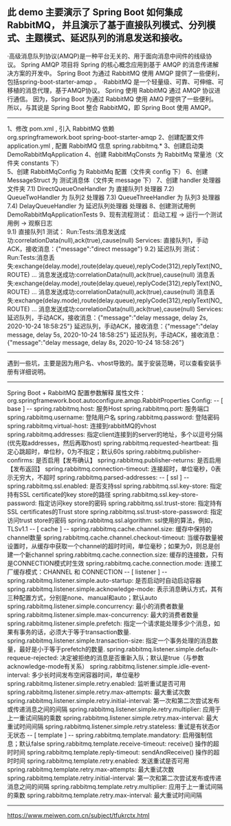 此 demo 主要演示了 Spring Boot 如何集成 RabbitMQ，
并且演示了基于直接队列模式、分列模式、主题模式、延迟队列的消息发送和接收。 
-
·高级消息队列协议(AMQP)是一种平台无关的、用于面向消息中间件的线级协议。
 Spring AMQP 项目将 Spring 的核心概念应用到基于 AMQP 的消息传递解决方案的开发中。
 Spring Boot 为通过 RabbitMQ 使用 AMQP 提供了一些便利，包括spring-boot-starter-amqp 。
·RabbitMQ 是一个轻量级、可靠、可伸缩、可移植的消息代理，基于AMQP协议。
 Spring 使用 RabbitMQ 通过 AMQP 协议进行通信。
 因为，Spring Boot 为通过 RabbitMQ 使用 AMQ P提供了一些便利。
 所以，与其说是 Spring Boot 整合 RabbitMQ，即 Spring Boot 使用 AMQP。  
________________________________________________
1、修改 pom.xml , 引入 RabbitMQ 依赖  
    <dependency>
        <groupId>org.springframework.boot</groupId>
        <artifactId>spring-boot-starter-amqp</artifactId>
    </dependency>
2、创建配置文件 application.yml , 配置 RabbitMQ 信息
    spring.rabbitmq.*
3、创建启动类 DemoRabbitMqApplication
4、创建 RabbitMqConsts 为 RabbitMq 常量池（文件夹 constants 下）  
5、创建 RabbitMqConfig 为 RabbitMq 配置（文件夹 config 下）
6、创建 MessageStruct 为 测试消息体（文件夹 message 下）
7、创建 handler 处理器文件夹
    7.1) DirectQueueOneHandler 为 直接队列1 处理器
    7.2) QueueTwoHandler 为 队列2 处理器
    7.3) QueueThreeHandler 为 队列3 处理器
    7.4) DelayQueueHandler 为 延迟队列处理器 处理器
8、创建测试用例 DemoRabbitMqApplicationTests
9、现有流程测试：
    启动工程 -> 运行一个测试用例 -> 观察日志  
    9.1) 直接队列1 测试：
        Run:Tests:消息发送成功:correlationData(null),ack(true),cause(null)
        Services: 直接队列1，手动ACK，接收消息：{"message":"direct message"}
    9.2) 延迟队列 测试：
        Run:Tests:消息丢失:exchange(delay.mode),route(delay.queue),replyCode(312),replyText(NO_ROUTE) ...
                  消息发送成功:correlationData(null),ack(true),cause(null)
                  消息丢失:exchange(delay.mode),route(delay.queue),replyCode(312),replyText(NO_ROUTE) ...
                  消息发送成功:correlationData(null),ack(true),cause(null)
                  消息丢失:exchange(delay.mode),route(delay.queue),replyCode(312),replyText(NO_ROUTE) ...
                  消息发送成功:correlationData(null),ack(true),cause(null)
        Services: 延迟队列，手动ACK，接收消息：{"message":"delay message,  delay 2s, 2020-10-24 18:58:25"}
                  延迟队列，手动ACK，接收消息：{"message":"delay message, delay 5s, 2020-10-24 18:58:25"}
                  延迟队列，手动ACK，接收消息：{"message":"delay message,  delay 8s, 2020-10-24 18:58:26"}
________________________________________________
遇到一些坑，主要是因为用户名、vhost导致的。属于安装范畴，可以查看安装手册有详细说明。
________________________________________________
Spring Boot + RabbitMQ 配置参数解释
属性文件：org.springframework.boot.autoconfigure.amqp.RabbitProperties
Config:
-- [ base ] --
spring.rabbitmq.host: 服务Host
spring.rabbitmq.port: 服务端口
spring.rabbitmq.username: 登陆用户名
spring.rabbitmq.password: 登陆密码
spring.rabbitmq.virtual-host: 连接到rabbitMQ的vhost
spring.rabbitmq.addresses: 指定client连接到的server的地址，多个以逗号分隔(优先取addresses，然后再取host)
spring.rabbitmq.requested-heartbeat: 指定心跳超时，单位秒，0为不指定；默认60s
spring.rabbitmq.publisher-confirms: 是否启用【发布确认】
spring.rabbitmq.publisher-returns: 是否启用【发布返回】
spring.rabbitmq.connection-timeout: 连接超时，单位毫秒，0表示无穷大，不超时
spring.rabbitmq.parsed-addresses:
-- [ ssl ] --
spring.rabbitmq.ssl.enabled: 是否支持ssl
spring.rabbitmq.ssl.key-store: 指定持有SSL certificate的key store的路径
spring.rabbitmq.ssl.key-store-password: 指定访问key store的密码
spring.rabbitmq.ssl.trust-store: 指定持有SSL certificates的Trust store
spring.rabbitmq.ssl.trust-store-password: 指定访问trust store的密码
spring.rabbitmq.ssl.algorithm: ssl使用的算法，例如，TLSv1.1
-- [ cache ] --
spring.rabbitmq.cache.channel.size: 缓存中保持的channel数量
spring.rabbitmq.cache.channel.checkout-timeout: 当缓存数量被设置时，从缓存中获取一个channel的超时时间，单位毫秒；如果为0，则总是创建一个新channel
spring.rabbitmq.cache.connection.size: 缓存的连接数，只有是CONNECTION模式时生效
spring.rabbitmq.cache.connection.mode: 连接工厂缓存模式：CHANNEL 和 CONNECTION
-- [ listener ] --
spring.rabbitmq.listener.simple.auto-startup: 是否启动时自动启动容器
spring.rabbitmq.listener.simple.acknowledge-mode: 表示消息确认方式，其有三种配置方式，分别是none、manual和auto；默认auto
spring.rabbitmq.listener.simple.concurrency: 最小的消费者数量
spring.rabbitmq.listener.simple.max-concurrency: 最大的消费者数量
spring.rabbitmq.listener.simple.prefetch: 指定一个请求能处理多少个消息，如果有事务的话，必须大于等于transaction数量.
spring.rabbitmq.listener.simple.transaction-size: 指定一个事务处理的消息数量，最好是小于等于prefetch的数量.
spring.rabbitmq.listener.simple.default-requeue-rejected: 决定被拒绝的消息是否重新入队；默认是true（与参数acknowledge-mode有关系）
spring.rabbitmq.listener.simple.idle-event-interval: 多少长时间发布空闲容器时间，单位毫秒
spring.rabbitmq.listener.simple.retry.enabled: 监听重试是否可用
spring.rabbitmq.listener.simple.retry.max-attempts: 最大重试次数
spring.rabbitmq.listener.simple.retry.initial-interval: 第一次和第二次尝试发布或传递消息之间的间隔
spring.rabbitmq.listener.simple.retry.multiplier: 应用于上一重试间隔的乘数
spring.rabbitmq.listener.simple.retry.max-interval: 最大重试时间间隔
spring.rabbitmq.listener.simple.retry.stateless: 重试是有状态or无状态
-- [ template ] --
spring.rabbitmq.template.mandatory: 启用强制信息；默认false
spring.rabbitmq.template.receive-timeout: receive() 操作的超时时间
spring.rabbitmq.template.reply-timeout: sendAndReceive() 操作的超时时间
spring.rabbitmq.template.retry.enabled: 发送重试是否可用 
spring.rabbitmq.template.retry.max-attempts: 最大重试次数
spring.rabbitmq.template.retry.initial-interval: 第一次和第二次尝试发布或传递消息之间的间隔
spring.rabbitmq.template.retry.multiplier: 应用于上一重试间隔的乘数
spring.rabbitmq.template.retry.max-interval: 最大重试时间间隔
________________________________________________
https://www.meiwen.com.cn/subject/tfukrctx.html